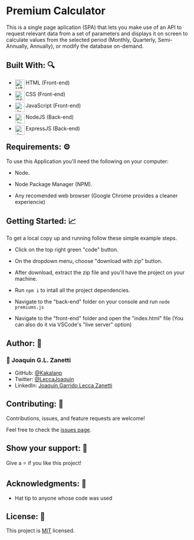 # Premium Calculator

This is a single page aplication (SPA) that lets you make use of an API to request relevant data from a set of parameters and displays it on screen to calculate values from the selected period (Monthly, Quarterly, Semi-Annually, Annually), or modify the database on-demand.

## Built With: :mag:

- HTML (Front-end) <img align="left" alt="HTML5" width="26px" src="https://github.com/get-icon/geticon/raw/master/icons/html-5.svg" />

- CSS (Front-end) <img align="left" alt="CSS3" width="26px" src="https://github.com/get-icon/geticon/raw/master/icons/css-3.svg" />

- JavaScript (Front-end) <img align="left" alt="JavaScript" width="26px" src="https://github.com/get-icon/geticon/raw/master/icons/javascript.svg" />

- NodeJS (Back-end) <img align="left" alt="JavaScript" width="26px" src="https://github.com/get-icon/geticon/raw/master/icons/nodejs.svg" />

- ExpressJS (Back-end) <img align="left" alt="JavaScript" width="26px" src="https://github.com/get-icon/geticon/raw/master/icons/express.svg" />

## Requirements: :gear:
To use this Application you'll need the following on your computer:

- Node.

- Node Package Manager (NPM).

- Any recomended web browser (Google Chrome provides a cleaner experiencie)

## Getting Started: :chart_with_upwards_trend:
To get a local copy up and running follow these simple example steps.

- Click on the top right green "code" button.

- On the dropdown menu, choose "download with zip" button.

- After download, extract the zip file and you'll have the project on your machine.

- Run `npm i` to intall all the project dependencies.

- Navigate to the "back-end" folder on your console and run `node premiums.js`

- Navigate to the "front-end" folder and open the "index.html" file (You can also do it via VSCode's "live server" option)

## Author: 👋

### 👤 Joaquin G.L. Zanetti
- GitHub: [@Kakalanp](https://github.com/Kakalanp)
- Twitter: [@LeccaJoaquin](https://twitter.com/LeccaJoaquin)
- LinkedIn: [Joaquín Garrido Lecca Zanetti](https://www.linkedin.com/in/joaquin-garrido-lecca-zanetti/)

## Contributing: 🤝

Contributions, issues, and feature requests are welcome!

Feel free to check the [issues page](../../issues/).

## Show your support: 🌟

Give a ⭐️ if you like this project!

## Acknowledgments: 📝

- Hat tip to anyone whose code was used

## License: :monocle_face:

This project is [MIT](./LICENSE) licensed.
